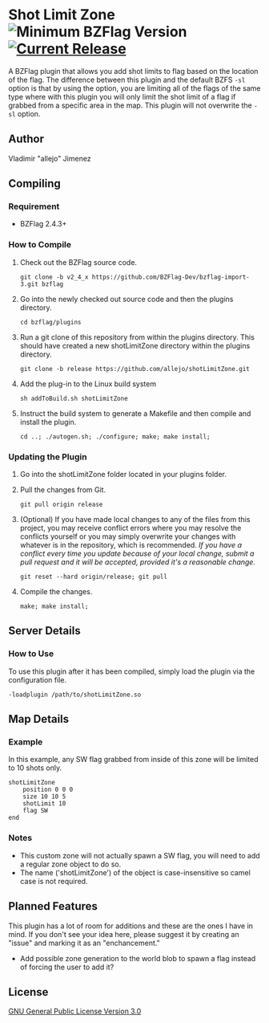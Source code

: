 Shot Limit Zone ![Minimum BZFlag Version](https://img.shields.io/badge/BZFlag-v2.4.3+-blue.svg) [![Current Release](https://img.shields.io/badge/Stable_Release-v1.0.1-orange.svg)](https://github.com/allejo/shotLimitZone/releases/tag/v1.0.1.29)
===============

A BZFlag plugin that allows you add shot limits to flag based on the location of the flag. The difference between this plugin and the default BZFS `-sl` option is that by using the option, you are limiting all of the flags of the same type where with this plugin you will only limit the shot limit of a flag if grabbed from a specific area in the map. This plugin will not overwrite the `-sl` option.

Author
------

Vladimir "allejo" Jimenez

Compiling
---------

### Requirement

- BZFlag 2.4.3+

### How to Compile

1.  Check out the BZFlag source code.

    `git clone -b v2_4_x https://github.com/BZFlag-Dev/bzflag-import-3.git bzflag`

2.  Go into the newly checked out source code and then the plugins directory.

    `cd bzflag/plugins`

3.  Run a git clone of this repository from within the plugins directory. This should have created a new shotLimitZone directory within the plugins directory.

    `git clone -b release https://github.com/allejo/shotLimitZone.git`

4.  Add the plug-in to the Linux build system

    `sh addToBuild.sh shotLimitZone`

5.  Instruct the build system to generate a Makefile and then compile and install the plugin.

    `cd ..; ./autogen.sh; ./configure; make; make install;`
    

### Updating the Plugin

1.  Go into the shotLimitZone folder located in your plugins folder.

2.  Pull the changes from Git.

    `git pull origin release`

3.  (Optional) If you have made local changes to any of the files from this project, you may receive conflict errors where you may resolve the conflicts yourself or you may simply overwrite your changes with whatever is in the repository, which is recommended. *If you have a conflict every time you update because of your local change, submit a pull request and it will be accepted, provided it's a reasonable change.*

    `git reset --hard origin/release; git pull`

4.  Compile the changes.

    `make; make install;`
    
Server Details
--------------

### How to Use

To use this plugin after it has been compiled, simply load the plugin via the configuration file.

`-loadplugin /path/to/shotLimitZone.so`

Map Details
-----------

### Example

In this example, any SW flag grabbed from inside of this zone will be limited to 10 shots only.


    shotLimitZone
        position 0 0 0
        size 10 10 5
        shotLimit 10
        flag SW
    end


### Notes

* This custom zone will not actually spawn a SW flag, you will need to add a regular zone object to do so.
* The name ('shotLimitZone') of the object is case-insensitive so camel case is not required.

Planned Features
----------------

This plugin has a lot of room for additions and these are the ones I have in mind. If you don't see your idea here, please suggest it by creating an "issue" and marking it as an "enchancement."

- Add possible zone generation to the world blob to spawn a flag instead of forcing the user to add it?

License
-------

[GNU General Public License Version 3.0](https://github.com/allejo/shotLimitZone/blob/master/LICENSE.markdown)
